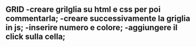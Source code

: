 GRID
-creare grilglia su html e css per poi commentarla;
-creare successivamente la griglia in js;
-inserire numero e colore;
-aggiungere il click sulla cella;
-